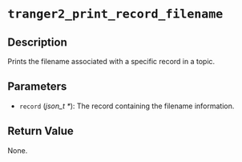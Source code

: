 # `tranger2_print_record_filename`

## Description
Prints the filename associated with a specific record in a topic.

## Parameters
- `record` (*json_t \**): The record containing the filename information.

## Return Value
None.
